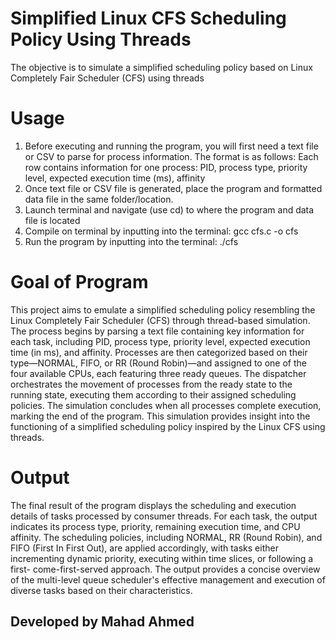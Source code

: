 # Simplified Linux CFS Scheduling Policy Using Threads

The objective is to simulate a simplified scheduling policy based on Linux Completely Fair Scheduler (CFS) using threads

# Usage
1. Before executing and running the program, you will first need a text file or CSV to parse for process information. The format is as follows:
Each row contains information for one process: PID, process type, priority level, expected execution time (ms), affinity
2. Once text file or CSV file is generated, place the program and formatted data file in the same folder/location. 
3. Launch terminal and navigate (use cd) to where the program and data file is located
4. Compile on terminal by inputting into the terminal:
gcc cfs.c -o cfs
5. Run the program by inputting into the terminal:
./cfs

# Goal of Program
This project aims to emulate a simplified scheduling policy resembling the Linux Completely Fair Scheduler (CFS) through thread-based simulation. 
The process begins by parsing a text file containing key information for each task, including PID, process type, priority level, expected execution 
time (in ms), and affinity. Processes are then categorized based on their type—NORMAL, FIFO, or RR (Round Robin)—and assigned to one of the four 
available CPUs, each featuring three ready queues. The dispatcher orchestrates the movement of processes from the ready state to the running state, 
executing them according to their assigned scheduling policies. The simulation concludes when all processes complete execution, marking the end of 
the program. This simulation provides insight into the functioning of a simplified scheduling policy inspired by the Linux CFS using threads.

# Output
The final result of the program displays the scheduling and execution details of tasks processed by consumer threads. For each task, the output 
indicates its process type, priority, remaining execution time, and CPU affinity. The scheduling policies, including NORMAL, RR (Round Robin), and 
FIFO (First In First Out), are applied accordingly, with tasks either incrementing dynamic priority, executing within time slices, or following a first-
come-first-served approach. The output provides a concise overview of the multi-level queue scheduler's effective management and execution of diverse 
tasks based on their characteristics.

## Developed by Mahad Ahmed